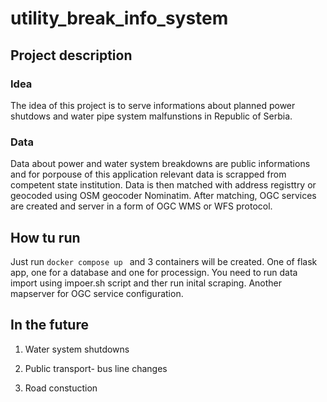 # utility_break_info_system

## Project description

### Idea
The idea of this project is to serve informations about planned power shutdows and water pipe system malfunstions in Republic of Serbia. 

### Data
Data about power and water system breakdowns are public informations and for porpouse of this application relevant data is scrapped from competent state institution. 
Data is then matched with address registtry or geocoded using OSM geocoder Nominatim.
After matching, OGC services are created and server in a form of OGC WMS or WFS protocol. 

## How tu run 
Just run  `docker compose up ` and 3 containers will be created. One of flask app, one for a database and one for processign. You need to run data import using impoer.sh script and ther run inital scraping. 
Another mapserver for OGC service configuration. 

## In the future

1. Water system shutdowns

2. Public transport- bus line changes 

3. Road constuction